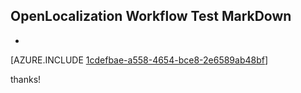 ## OpenLocalization Workflow Test MarkDown
* 

[AZURE.INCLUDE [1cdefbae-a558-4654-bce8-2e6589ab48bf](calleeMd1.md)]

 
thanks!